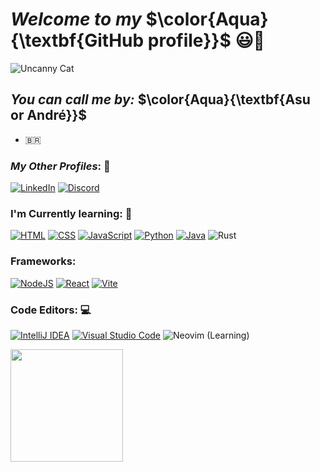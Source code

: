 # ***Welcome to my*** $\color{Aqua}{\textbf{GitHub profile}}$ 😃👋
  
![Uncanny Cat](https://media.tenor.com/Oee1T9EpfHwAAAAi/uncanny-cat-golf-peak.gif)

## ***You can call me by:*** $\color{Aqua}{\textbf{Asu or André}}$ 
- 🇧🇷
  
### ***My Other Profiles***: 📧
[![LinkedIn](https://custom-icon-badges.demolab.com/badge/LinkedIn-0A66C2?logo=linkedin-white&logoColor=fff)](https://www.linkedin.com/in/andré-emygdio-ferreira-46bb32219)
[![Discord](https://img.shields.io/badge/Discord-%235865F2.svg?&logo=discord&logoColor=white)](https://discordapp.com/users/412318343819952129)

### **I'm Currently learning**: 📘
[![HTML](https://img.shields.io/badge/HTML-%23E34F26.svg?logo=html5&logoColor=white)](#)
[![CSS](https://img.shields.io/badge/CSS-639?logo=css&logoColor=fff)](#)
[![JavaScript](https://img.shields.io/badge/JavaScript-F7DF1E?logo=javascript&logoColor=000)](#)
[![Python](https://img.shields.io/badge/Python-3776AB?logo=python&logoColor=fff)](#)
[![Java](https://img.shields.io/badge/Java-%23ED8B00.svg?logo=openjdk&logoColor=white)](#)
![Rust](https://img.shields.io/badge/rust-%23000000.svg?style=for-the-badge&logo=rust&logoColor=white)


### **Frameworks**:

[![NodeJS](https://img.shields.io/badge/Node.js-6DA55F?logo=node.js&logoColor=white)](#)
[![React](https://img.shields.io/badge/React-6DA55F?logo=React&logoColor=white)](#)
[![Vite](https://img.shields.io/badge/Vite-6DA55F?logo=Vite&logoColor=white)](#)

### **Code Editors**: 💻

[![IntelliJ IDEA](https://img.shields.io/badge/IntelliJIDEA-000000.svg?logo=intellij-idea&logoColor=white)](#)
[![Visual Studio Code](https://custom-icon-badges.demolab.com/badge/Visual%20Studio%20Code-0078d7.svg?logo=vsc&logoColor=white)](#)
![Neovim](https://img.shields.io/badge/NeoVim-%2357A143.svg?&style=for-the-badge&logo=neovim&logoColor=white) (Learning)

<div>
<a href="https://github.com/Asuyz">
<img loading="lazy" height="180em" src="https://github-readme-stats.vercel.app/api/top-langs/?username=Asuyz&layout=compact&langs_count=7&theme=dracula"/>
<!--<img loading="lazy" height="180em" src="https://github-readme-stats.vercel.app/api?username=Asuyz&show_icons=true&theme=dracula&include_all_commits=true&count_private=true"/>-->
</div>







<!--
**Asuyz/Asuyz** is a ✨ _special_ ✨ repository because its `README.md` (this file) appears on your GitHub profile.

Here are some ideas to get you started:

- 🔭 I’m currently working on ...
- 🌱 I’m currently learning ...
- 👯 I’m looking to collaborate on ...
- 🤔 I’m looking for help with ...
- 💬 Ask me about ...
- 📫 How to reach me: ...
- 😄 Pronouns: ...
- ⚡ Fun fact: ...
-->
